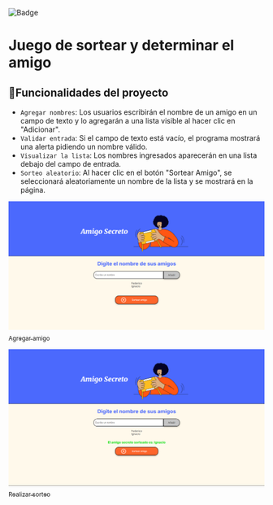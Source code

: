 ![Badge](https://img.shields.io/badge/STATUS-FINALIZADO-green)
<h1> Juego de sortear y determinar el amigo</h1>

## :hammer:Funcionalidades del proyecto

- `Agregar nombres`: Los usuarios escribirán el nombre de un amigo en un campo de texto y lo agregarán a una lista visible al hacer clic en "Adicionar".
- `Validar entrada`: Si el campo de texto está vacío, el programa mostrará una alerta pidiendo un nombre válido.
- `Visualizar la lista`: Los nombres ingresados aparecerán en una lista debajo del campo de entrada.
- `Sorteo aleatorio`: Al hacer clic en el botón "Sortear Amigo", se seleccionará aleatoriamente un nombre de la lista y se mostrará en la página.
  
[<img src="https://github.com/CristianEstMaida/juego-amigo/blob/main/assets/agregar-amigo.png" width=900><br><sub>Agregar amigo</sub>](https://github.com/CristianEstMaida/juego-amigo/blob/main/assets/agregar-amigo.png)

[<img src="https://github.com/CristianEstMaida/juego-amigo/blob/main/assets/realizar-sorteo.png" width=900><br><sub>Realizar sorteo</sub>](https://github.com/CristianEstMaida/juego-amigo/blob/main/assets/realizar-sorteo.png)
